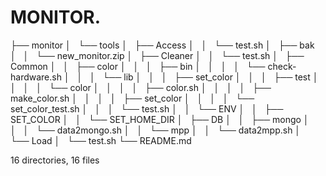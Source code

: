 # MONITOR.
├── monitor
│   └── tools
│       ├── Access
│       │   └── test.sh
│       ├── bak
│       │   └── new_monitor.zip
│       ├── Cleaner
│       │   └── test.sh
│       ├── Common
│       │   ├── color
│       │   │   ├── bin
│       │   │   │   └── check-hardware.sh
│       │   │   └── lib
│       │   │       ├── set_color
│       │   │       ├── test
│       │   │       │   └── color
│       │   │       │       ├── color.sh
│       │   │       │       ├── make_color.sh
│       │   │       │       ├── set_color
│       │   │       │       └── set_color_test.sh
│       │   │       └── test.sh
│       │   └── ENV
│       │       ├── SET_COLOR
│       │       └── SET_HOME_DIR
│       ├── DB
│       │   ├── mongo
│       │   │   └── data2mongo.sh
│       │   └── mpp
│       │       └── data2mpp.sh
│       └── Load
│           └── test.sh
└── README.md

16 directories, 16 files

